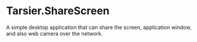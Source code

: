 # Tarsier.ShareScreen
A simple desktop application that can share the screen, application window, and also web camera over the network.
